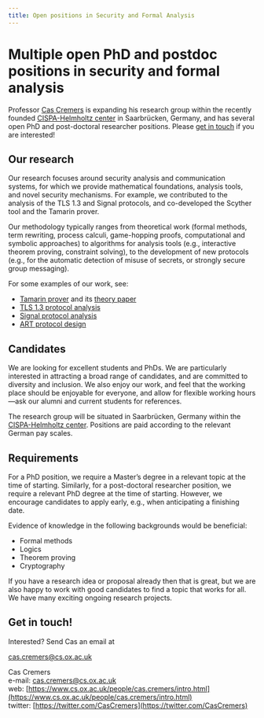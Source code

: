 ```yaml
---
title: Open positions in Security and Formal Analysis
---
```


# Multiple open PhD and postdoc positions in security and formal analysis

Professor [Cas Cremers](https://www.cs.ox.ac.uk/people/cas.cremers/intro.html) is expanding his research group within the recently founded [CISPA-Helmholtz center](https://cispa.saarland/) in Saarbrücken, Germany, and has several open PhD and post-doctoral researcher positions. Please [get in touch](mailto:cas.cremers@cs.ox.ac.uk) if you are interested!

## Our research

Our research focuses around security analysis and communication systems, for which we provide mathematical foundations, analysis tools, and novel security mechanisms.  For example, we contributed to the analysis of the TLS 1.3 and Signal protocols, and co-developed the Scyther tool and the Tamarin prover.

Our methodology typically ranges from theoretical work (formal methods, term rewriting, process calculi, game-hopping proofs, computational and symbolic approaches) to algorithms for analysis tools (e.g., interactive theorem proving, constraint solving), to the development of new protocols (e.g., for the automatic detection of misuse of secrets, or strongly secure group messaging).

For some examples of our work, see:

- [Tamarin prover](https://tamarin-prover.github.io/) and its [theory paper](https://www.cs.ox.ac.uk/people/cas.cremers/downloads/papers/dh_tamarin_extended_v1.pdf)
- [TLS 1.3 protocol analysis](https://tls13tamarin.github.io/TLS13Tamarin/docs/tls13tamarin-draft21.pdf)
- [Signal protocol analysis](https://eprint.iacr.org/2016/1013.pdf)
- [ART protocol design](https://eprint.iacr.org/2017/666.pdf)

## Candidates

We are looking for excellent students and PhDs. We are particularly interested in attracting a broad range of candidates, and are committed to diversity and inclusion. We also enjoy our work, and feel that the working place should be enjoyable for everyone, and allow for flexible working hours&mdash;ask our alumni and current students for references.

The research group will be situated in Saarbrücken, Germany within the [CISPA-Helmholtz center](https://cispa.saarland/). Positions are paid according to the relevant German pay scales. 

## Requirements

For a PhD position, we require a Master’s degree in a relevant topic at the time of starting.
Similarly, for a post-doctoral researcher position, we require a relevant PhD degree at the time of starting. However, we encourage candidates to apply early, e.g., when anticipating a finishing date.

Evidence of knowledge in the following backgrounds would be beneficial:

- Formal methods
- Logics
- Theorem proving
- Cryptography

If you have a research idea or proposal already then that is great, but we are also happy to work with good candidates to find a topic that works for all. We have many exciting ongoing research projects.


## Get in touch!

Interested? Send Cas an email at

  [cas.cremers@cs.ox.ac.uk](mailto:cas.cremers@cs.ox.ac.uk)
  
Cas Cremers<br />
e-mail: [cas.cremers@cs.ox.ac.uk](mailto:cas.cremers@cs.ox.ac.uk)<br />
web: [https://www.cs.ox.ac.uk/people/cas.cremers/intro.html](https://www.cs.ox.ac.uk/people/cas.cremers/intro.html)<br />
twitter: [https://twitter.com/CasCremers](https://twitter.com/CasCremers)<br />



